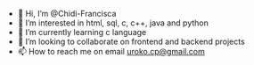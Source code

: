 - 👋 Hi, I’m @Chidi-Francisca
- 👀 I’m interested in html, sql, c, c++, java and python
- 🌱 I’m currently learning c language
- 💞️ I’m looking to collaborate on frontend and backend projects
- 📫 How to reach me on email uroko.cp@gmail.com

<!---
Chidi-Francisca/Chidi-Francisca is a ✨ special ✨ repository because its `README.md` (this file) appears on your GitHub profile.
You can click the Preview link to take a look at your changes.
--->

